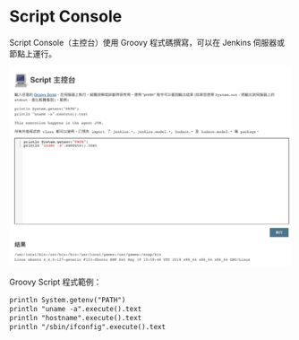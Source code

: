 # Script Console

Script Console（主控台）使用 Groovy 程式碼撰寫，可以在 Jenkins 伺服器或節點上運行。

![](.gitbook/assets/image%20%2899%29.png)

Groovy Script 程式範例：

```text
println System.getenv("PATH")
println "uname -a".execute().text
println "hostname".execute().text
println "/sbin/ifconfig".execute().text
```

